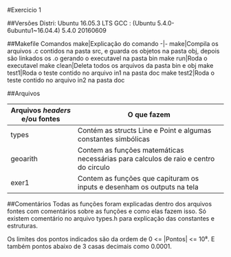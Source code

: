 #Exercicio 1

##Versões
Distri: Ubuntu 16.05.3 LTS
GCC : (Ubuntu 5.4.0-6ubuntu1~16.04.4) 5.4.0 20160609


##Makefile
Comandos make|Explicação do comando
-|-
make|Compila os arquivos .c contidos na pasta src, e guarda os objetos na pasta obj, depois são linkados os .o gerando o executavel na pasta bin
make run|Roda o executavel
make clean|Deleta todos os arquivos da pasta bin e obj
make test1|Roda o teste contido no arquivo in1 na pasta doc
make test2|Roda o teste contido no arquivo in2 na pasta doc

##Arquivos

Arquivos *headers* e/ou fontes|O que fazem
-|-
types|Contém as structs Line e Point e algumas constantes simbólicas
geoarith|Contem as funções matemáticas necessárias para calculos de raio e centro do circulo
exer1|Contem as funções que capituram os inputs e desenham os outputs na tela

##Comentários
Todas as funções foram explicadas dentro dos arquivos fontes com comentários sobre as funções e como elas fazem isso. Só existem comentário no arquivo types.h para explicação das constantes e estruturas.

Os limites dos pontos indicados são da ordem de 0 <= |Pontos| <= 10⁸. E também pontos abaixo de 3 casas decimais como 0.0001.
